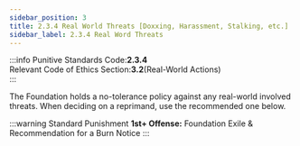 ```yaml
---
sidebar_position: 3
title: 2.3.4 Real World Threats [Doxxing, Harassment, Stalking, etc.]
sidebar_label: 2.3.4 Real Word Threats
---
```


:::info
Punitive Standards Code:<Highlight color="#E46C07">**2.3.4**</Highlight> <br />
Relevant Code of Ethics Section:<Highlight color="#18A304">**3.2**</Highlight>(Real-World Actions) <br />
:::

The Foundation holds a no-tolerance policy against any real-world involved threats. When deciding on a reprimand, use the recommended one below. 

:::warning Standard Punishment
**1st+ Offense:** Foundation Exile & Recommendation for a Burn Notice
:::